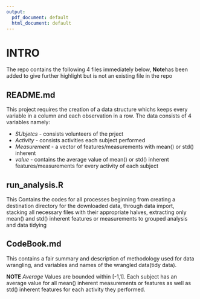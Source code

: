 ```yaml
---
output:
  pdf_document: default
  html_document: default
---
```


# INTRO
The repo contains the following 4 files immediately below, **Note**has been added to give further highlight but is not an existing file in the repo

## README.md
This project requires the creation of a data structure whichs keeps every variable in a column and each observation in a row. The data consists of 4 variables namely:
 - *SUbjetcs* - consists volunteers of the prject  
 - *Activity* - consists activities each subject performed  
 - *Measurement* - a vector of  features/measurements with    mean() or std() inherent  
 - *value* - contains the average value of mean() or std() inherent features/measurements for every activity of each subject 

  
## run_analysis.R
This Contains the codes for all processes beginning from creating a destination directory for the downloaded data, through data import, stacking all necessary files with their appropriate halves, extracting only mean() and std() inherent features or measurements to grouped analysis and data tidying


## CodeBook.md
This contains a fair summary and description of methodology used for data wrangling, and variables and names of the wrangled data(tidy data).


**NOTE**
*Average*
Values are bounded within [-1,1]. Each subject has an average value for all mean() inherent measurements or features as well as std() inherent features for each activity they performed.